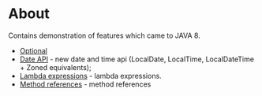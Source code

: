 # About
Contains demonstration of features which came to JAVA 8.
* [Optional](optional/README.md)
* [Date API](date/README.md) - new date and time api (LocalDate, LocalTime, LocalDateTime + Zoned equivalents);
* [Lambda expressions](lambdas/README.md) - lambda expressions.
* [Method references](method-reference/README.md) - method references